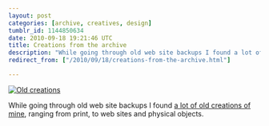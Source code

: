 ```yaml
---
layout: post
categories: [archive, creatives, design]
tumblr_id: 1144850634  
date: 2010-09-18 19:21:46 UTC
title: Creations from the archive
description: "While going through old web site backups I found a lot of old creations of mine, ranging from print, to web sites and physical objects."
redirect_from: ["/2010/09/18/creations-from-the-archive.html"]

---
```


[![Old creations](http://farm5.static.flickr.com/4125/5001465325_3f6cb96ed4_z.jpg)](http://hunch.se/stuff/old-creations/)

While going through old web site backups I found [a lot of old creations of mine](http://hunch.se/stuff/old-creations/), ranging from print, to web sites and physical objects.